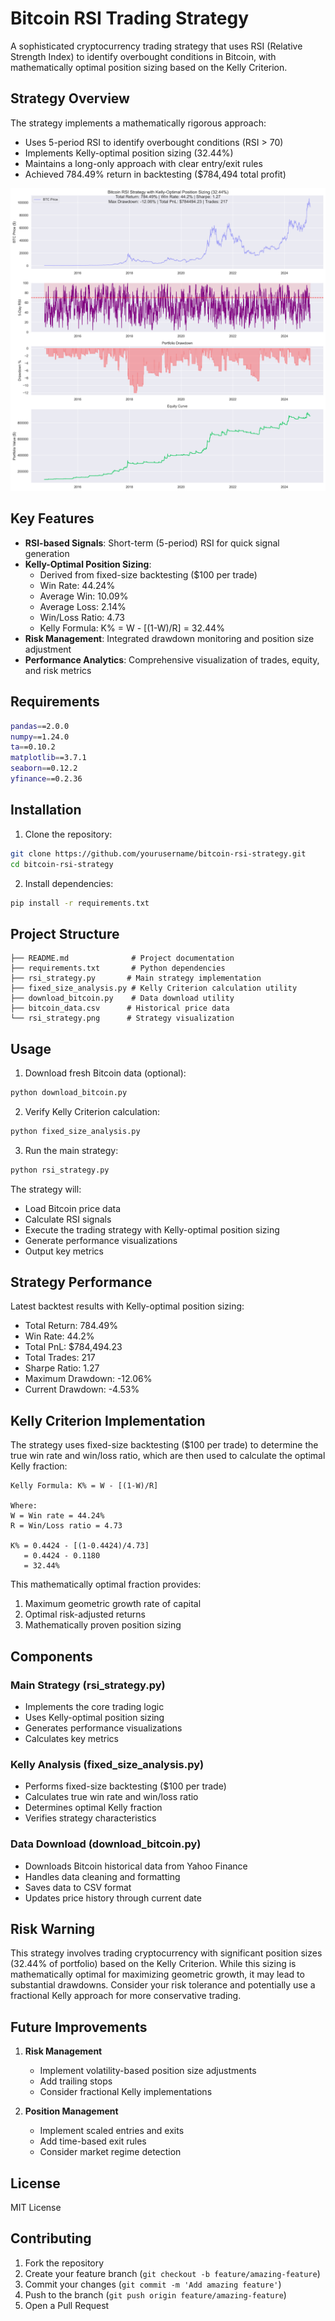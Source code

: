 # Bitcoin RSI Trading Strategy

A sophisticated cryptocurrency trading strategy that uses RSI (Relative Strength Index) to identify overbought conditions in Bitcoin, with mathematically optimal position sizing based on the Kelly Criterion.

## Strategy Overview

The strategy implements a mathematically rigorous approach:
- Uses 5-period RSI to identify overbought conditions (RSI > 70)
- Implements Kelly-optimal position sizing (32.44%)
- Maintains a long-only approach with clear entry/exit rules
- Achieved 784.49% return in backtesting ($784,494 total profit)

![Strategy Visualization](rsi_strategy.png)

## Key Features

- **RSI-based Signals**: Short-term (5-period) RSI for quick signal generation
- **Kelly-Optimal Position Sizing**: 
  - Derived from fixed-size backtesting ($100 per trade)
  - Win Rate: 44.24%
  - Average Win: 10.09%
  - Average Loss: 2.14%
  - Win/Loss Ratio: 4.73
  - Kelly Formula: K% = W - [(1-W)/R] = 32.44%
- **Risk Management**: Integrated drawdown monitoring and position size adjustment
- **Performance Analytics**: Comprehensive visualization of trades, equity, and risk metrics

## Requirements

```bash
pandas==2.0.0
numpy==1.24.0
ta==0.10.2
matplotlib==3.7.1
seaborn==0.12.2
yfinance==0.2.36
```

## Installation

1. Clone the repository:
```bash
git clone https://github.com/yourusername/bitcoin-rsi-strategy.git
cd bitcoin-rsi-strategy
```

2. Install dependencies:
```bash
pip install -r requirements.txt
```

## Project Structure

```
├── README.md              # Project documentation
├── requirements.txt       # Python dependencies
├── rsi_strategy.py       # Main strategy implementation
├── fixed_size_analysis.py # Kelly Criterion calculation utility
├── download_bitcoin.py    # Data download utility
├── bitcoin_data.csv      # Historical price data
└── rsi_strategy.png      # Strategy visualization
```

## Usage

1. Download fresh Bitcoin data (optional):
```bash
python download_bitcoin.py
```

2. Verify Kelly Criterion calculation:
```bash
python fixed_size_analysis.py
```

3. Run the main strategy:
```bash
python rsi_strategy.py
```

The strategy will:
- Load Bitcoin price data
- Calculate RSI signals
- Execute the trading strategy with Kelly-optimal position sizing
- Generate performance visualizations
- Output key metrics

## Strategy Performance

Latest backtest results with Kelly-optimal position sizing:
- Total Return: 784.49%
- Win Rate: 44.2%
- Total PnL: $784,494.23
- Total Trades: 217
- Sharpe Ratio: 1.27
- Maximum Drawdown: -12.06%
- Current Drawdown: -4.53%

## Kelly Criterion Implementation

The strategy uses fixed-size backtesting ($100 per trade) to determine the true win rate and win/loss ratio, which are then used to calculate the optimal Kelly fraction:

```
Kelly Formula: K% = W - [(1-W)/R]

Where:
W = Win rate = 44.24%
R = Win/Loss ratio = 4.73

K% = 0.4424 - [(1-0.4424)/4.73]
   = 0.4424 - 0.1180
   = 32.44%
```

This mathematically optimal fraction provides:
1. Maximum geometric growth rate of capital
2. Optimal risk-adjusted returns
3. Mathematically proven position sizing

## Components

### Main Strategy (rsi_strategy.py)
- Implements the core trading logic
- Uses Kelly-optimal position sizing
- Generates performance visualizations
- Calculates key metrics

### Kelly Analysis (fixed_size_analysis.py)
- Performs fixed-size backtesting ($100 per trade)
- Calculates true win rate and win/loss ratio
- Determines optimal Kelly fraction
- Verifies strategy characteristics

### Data Download (download_bitcoin.py)
- Downloads Bitcoin historical data from Yahoo Finance
- Handles data cleaning and formatting
- Saves data to CSV format
- Updates price history through current date

## Risk Warning

This strategy involves trading cryptocurrency with significant position sizes (32.44% of portfolio) based on the Kelly Criterion. While this sizing is mathematically optimal for maximizing geometric growth, it may lead to substantial drawdowns. Consider your risk tolerance and potentially use a fractional Kelly approach for more conservative trading.

## Future Improvements

1. **Risk Management**
   - Implement volatility-based position size adjustments
   - Add trailing stops
   - Consider fractional Kelly implementations

2. **Position Management**
   - Implement scaled entries and exits
   - Add time-based exit rules
   - Consider market regime detection

## License

MIT License

## Contributing

1. Fork the repository
2. Create your feature branch (`git checkout -b feature/amazing-feature`)
3. Commit your changes (`git commit -m 'Add amazing feature'`)
4. Push to the branch (`git push origin feature/amazing-feature`)
5. Open a Pull Request 